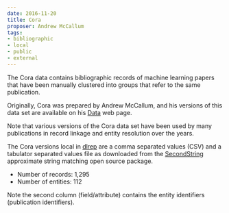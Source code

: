 ```yaml
---
date: 2016-11-20
title: Cora
proposer: Andrew McCallum
tags:
- bibliographic
- local
- public
- external
---
```


The Cora data contains bibliographic records of machine learning papers that have been manually clustered into groups that
refer to the same publication.

Originally, Cora was prepared by Andrew McCallum, and his versions of this data set are available on his
[Data](https://people.cs.umass.edu/~mccallum/data.html) web page.

Note that various versions of the Cora data set have been used by many publications in record linkage and entity resolution
over the years.

The Cora versions local in [dlrep](http://dlrep.org) are a comma separated values (CSV) and a tabulator separated values file
as downloaded from the [SecondString](http://secondstring.sourceforge.net/) approximate string matching open source package.

- Number of records: 1,295
- Number of entities: 112

Note the second column (field/attribute) contains the entity identifiers (publication identifiers).
